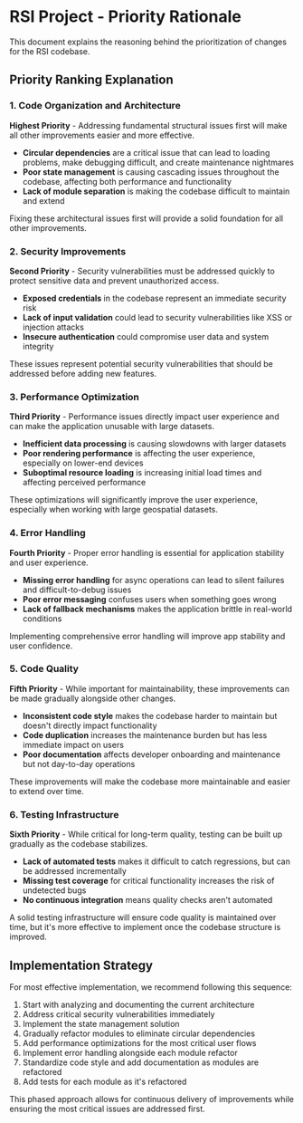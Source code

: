 # RSI Project - Priority Rationale

This document explains the reasoning behind the prioritization of changes for the RSI codebase.

## Priority Ranking Explanation

### 1. Code Organization and Architecture
**Highest Priority** - Addressing fundamental structural issues first will make all other improvements easier and more effective.

- **Circular dependencies** are a critical issue that can lead to loading problems, make debugging difficult, and create maintenance nightmares
- **Poor state management** is causing cascading issues throughout the codebase, affecting both performance and functionality
- **Lack of module separation** is making the codebase difficult to maintain and extend

Fixing these architectural issues first will provide a solid foundation for all other improvements.

### 2. Security Improvements
**Second Priority** - Security vulnerabilities must be addressed quickly to protect sensitive data and prevent unauthorized access.

- **Exposed credentials** in the codebase represent an immediate security risk
- **Lack of input validation** could lead to security vulnerabilities like XSS or injection attacks
- **Insecure authentication** could compromise user data and system integrity

These issues represent potential security vulnerabilities that should be addressed before adding new features.

### 3. Performance Optimization
**Third Priority** - Performance issues directly impact user experience and can make the application unusable with large datasets.

- **Inefficient data processing** is causing slowdowns with larger datasets
- **Poor rendering performance** is affecting the user experience, especially on lower-end devices
- **Suboptimal resource loading** is increasing initial load times and affecting perceived performance

These optimizations will significantly improve the user experience, especially when working with large geospatial datasets.

### 4. Error Handling
**Fourth Priority** - Proper error handling is essential for application stability and user experience.

- **Missing error handling** for async operations can lead to silent failures and difficult-to-debug issues
- **Poor error messaging** confuses users when something goes wrong
- **Lack of fallback mechanisms** makes the application brittle in real-world conditions

Implementing comprehensive error handling will improve app stability and user confidence.

### 5. Code Quality
**Fifth Priority** - While important for maintainability, these improvements can be made gradually alongside other changes.

- **Inconsistent code style** makes the codebase harder to maintain but doesn't directly impact functionality
- **Code duplication** increases the maintenance burden but has less immediate impact on users
- **Poor documentation** affects developer onboarding and maintenance but not day-to-day operations

These improvements will make the codebase more maintainable and easier to extend over time.

### 6. Testing Infrastructure
**Sixth Priority** - While critical for long-term quality, testing can be built up gradually as the codebase stabilizes.

- **Lack of automated tests** makes it difficult to catch regressions, but can be addressed incrementally
- **Missing test coverage** for critical functionality increases the risk of undetected bugs
- **No continuous integration** means quality checks aren't automated

A solid testing infrastructure will ensure code quality is maintained over time, but it's more effective to implement once the codebase structure is improved.

## Implementation Strategy

For most effective implementation, we recommend following this sequence:

1. Start with analyzing and documenting the current architecture
2. Address critical security vulnerabilities immediately
3. Implement the state management solution
4. Gradually refactor modules to eliminate circular dependencies
5. Add performance optimizations for the most critical user flows
6. Implement error handling alongside each module refactor
7. Standardize code style and add documentation as modules are refactored
8. Add tests for each module as it's refactored

This phased approach allows for continuous delivery of improvements while ensuring the most critical issues are addressed first. 